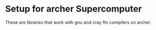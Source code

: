 # Setup for archer Supercomputer

 These are libraries that work with gnu and cray ftn compilers on archer.
